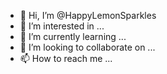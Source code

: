 - 👋 Hi, I’m @HappyLemonSparkles
- 👀 I’m interested in ...
- 🌱 I’m currently learning ...
- 💞️ I’m looking to collaborate on ...
- 📫 How to reach me ...

<!---
HappyLemonSparkles/HappyLemonSparkles is a ✨ special ✨ repository because its `README.md` (this file) appears on your GitHub profile.
You can click the Preview link to take a look at your changes.
--->
